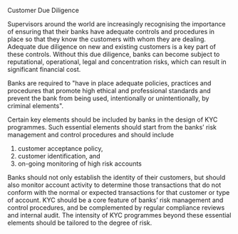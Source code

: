 Customer Due Diligence

Supervisors around the world are increasingly recognising the importance of ensuring that their banks have adequate controls and procedures in place so that they know the customers with whom they are dealing. Adequate due diligence on new and existing customers is a key part of these controls. Without this due diligence, banks can become subject to reputational, operational, legal and concentration risks, which can result in significant financial cost.

Banks are required to "have in place adequate policies, practices and procedures that promote high ethical and professional standards and prevent the bank from being used, intentionally or unintentionally, by criminal elements". 

Certain key elements should be included by banks in the design of KYC programmes. Such essential elements should start from the banks’ risk management and control procedures and should include 

1) customer acceptance policy, 
2) customer identification, and
3) on-going monitoring of high risk accounts 

Banks should not only establish the identity of their customers, but should also monitor account activity to determine those transactions that do not conform with the normal or expected transactions for that customer or type of account. KYC should be a core feature of banks’ risk management and control procedures, and be complemented by regular compliance reviews and internal audit. The intensity of KYC programmes beyond these essential elements should be tailored to the degree of risk.   